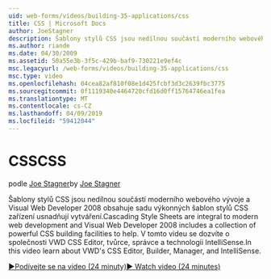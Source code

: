 ```yaml
---
uid: web-forms/videos/building-35-applications/css
title: CSS | Microsoft Docs
author: JoeStagner
description: Šablony stylů CSS jsou nedílnou součástí moderního webového vývoje a Visual Web Developer 2008 obsahuje sadu výkonných šablon stylů CSS zařízení usnadňují vytváření...
ms.author: riande
ms.date: 04/30/2009
ms.assetid: 50a55e3b-3f5c-429b-baf9-730221e9ef4c
msc.legacyurl: /web-forms/videos/building-35-applications/css
msc.type: video
ms.openlocfilehash: 04cea82af810f08e1d425fcbf3d3c2639fbc3775
ms.sourcegitcommit: 0f1119340e4464720cfd16d0ff15764746ea1fea
ms.translationtype: MT
ms.contentlocale: cs-CZ
ms.lasthandoff: 04/09/2019
ms.locfileid: "59412044"
---
```

# <a name="css"></a><span data-ttu-id="eff16-103">CSS</span><span class="sxs-lookup"><span data-stu-id="eff16-103">CSS</span></span>

<span data-ttu-id="eff16-104">podle [Joe Stagner](https://github.com/JoeStagner)</span><span class="sxs-lookup"><span data-stu-id="eff16-104">by [Joe Stagner](https://github.com/JoeStagner)</span></span>

<span data-ttu-id="eff16-105">Šablony stylů CSS jsou nedílnou součástí moderního webového vývoje a Visual Web Developer 2008 obsahuje sadu výkonných šablon stylů CSS zařízení usnadňují vytváření.</span><span class="sxs-lookup"><span data-stu-id="eff16-105">Cascading Style Sheets are integral to modern web development and Visual Web Developer 2008 includes a collection of powerful CSS building facilities to help.</span></span> <span data-ttu-id="eff16-106">V tomto videu se dozvíte o společnosti VWD CSS Editor, tvůrce, správce a technologii IntelliSense.</span><span class="sxs-lookup"><span data-stu-id="eff16-106">In this video learn about VWD's CSS Editor, Builder, Manager, and IntelliSense.</span></span>

[<span data-ttu-id="eff16-107">&#9654;Podívejte se na video (24 minuty)</span><span class="sxs-lookup"><span data-stu-id="eff16-107">&#9654; Watch video (24 minutes)</span></span>](https://channel9.msdn.com/Blogs/ASP-NET-Site-Videos/css)
